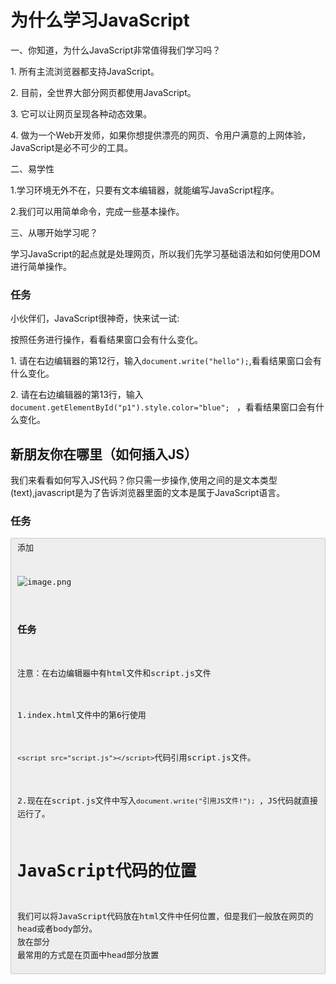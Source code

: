 # 为什么学习JavaScript

一、你知道，为什么JavaScript非常值得我们学习吗？

1\. 所有主流浏览器都支持JavaScript。

2\. 目前，全世界大部分网页都使用JavaScript。

3\. 它可以让网页呈现各种动态效果。

4\. 做为一个Web开发师，如果你想提供漂亮的网页、令用户满意的上网体验，JavaScript是必不可少的工具。

二、易学性

1.学习环境无外不在，只要有文本编辑器，就能编写JavaScript程序。

2.我们可以用简单命令，完成一些基本操作。


三、从哪开始学习呢？

学习JavaScript的起点就是处理网页，所以我们先学习基础语法和如何使用DOM进行简单操作。

### 任务

小伙伴们，JavaScript很神奇，快来试一试:

按照任务进行操作，看看结果窗口会有什么变化。

1\. 请在右边编辑器的第12行，输入`document.write("hello");`,看看结果窗口会有什么变化。

2\. 请在右边编辑器的第13行，输入`document.getElementById("p1").style.color="blue"; ` ，看看结果窗口会有什么变化。



## 新朋友你在哪里（如何插入JS）

我们来看看如何写入JS代码？你只需一步操作,使用<script>标签在HTML网页中插入JavaScript代码。注意， <script>标签要成对出现，并把JavaScript代码写在`<script></script>`之间。

![image.png](http://upload-images.jianshu.io/upload_images/4143664-650fb6bcd3bff2fe.png?imageMogr2/auto-orient/strip%7CimageView2/2/w/1240)

`<script type="text/javascript">`表示在<script></script>之间的是文本类型(text),javascript是为了告诉浏览器里面的文本是属于JavaScript语言。

### 任务

<pre align="left" class="code" style="margin-top: 0px; margin-bottom: 0px; padding: 5px 10px; white-space: pre-wrap; font-family: Monaco, Menlo, 'Ubuntu Mono', Consolas, source-code-pro, monospace; line-height: 1.6em; word-wrap: break-word; border: 1px solid rgb(204, 204, 204); border-radius: 2px; font-size: 0.813rem; word-break: break-word; background: rgb(238, 238, 238);">添加<script>标签，使第7行代码运行，结果窗口显示"开启JS之旅!"</pre>

1.请在右边编辑器的第6行，输入

`<script type="text/javascript">`

2.请在右边编辑器的第8行,输入`</script>`



## 我也可以独立（引用JS外部文件）

通过前面知识学习，我们知道使用<script>标签在HTML文件中添加JavaScript代码，如图:

![image.png](http://upload-images.jianshu.io/upload_images/4143664-8d0a9f0fe34a41d0.png?imageMogr2/auto-orient/strip%7CimageView2/2/w/1240)


JavaScript代码只能写在HTML文件中吗?当然不是，我们可以把HTML文件和JS代码分开,并单独创建一个JavaScript文件(简称JS文件),其文件后缀通常为.js，然后将JS代码直接写在JS文件中。

![image.png](http://upload-images.jianshu.io/upload_images/4143664-96cf9b35c21af358.png?imageMogr2/auto-orient/strip%7CimageView2/2/w/1240)


注意:在JS文件中，不需要<script>标签,直接编写JavaScript代码就可以了。

JS文件不能直接运行，需嵌入到HTML文件中执行，我们需在HTML中添加如下代码，就可将JS文件嵌入HTML文件中。

<script src="script.js"></script>

![image.png](http://upload-images.jianshu.io/upload_images/4143664-c551527d7566f43a.png?imageMogr2/auto-orient/strip%7CimageView2/2/w/1240)


### 任务

注意：在右边编辑器中有html文件和script.js文件

1.index.html文件中的第6行使用

`<script src="script.js"></script>`代码引用script.js文件。

2.现在在script.js文件中写入`document.write("引用JS文件!"); `，JS代码就直接运行了。



# **JavaScript代码的位置**

我们可以将JavaScript代码放在html文件中任何位置，但是我们一般放在网页的head或者body部分。
放在<head>部分
最常用的方式是在页面中head部分放置<script>元素，浏览器解析head部分就会执行这个代码，然后才解析页面的其余部分。
放在<body>部分
JavaScript代码在网页读取到该语句的时候就会执行。

![image.png](http://upload-images.jianshu.io/upload_images/4143664-8fa62ef3700b8047.png?imageMogr2/auto-orient/strip%7CimageView2/2/w/1240)


注意: javascript作为一种脚本语言可以放在html页面中任何位置，但是浏览器解释html时是按先后顺序的，所以前面的script就先被执行。比如进行页面显示初始化的js必须放在head里面，因为初始化都要求提前进行（如给页面body设置css等）；而如果是通过事件调用执行的function那么对位置没什么要求的。



## JavaScript-认识语句和符号

JavaScript语句是发给浏览器的命令。这些命令的作用是告诉浏览器要做的事情。

每一句JavaScript代码格式:` 语句;`

先来看看下面代码
```
<script type="text/javascript">
   alert("hello!");
</script>
```
例子中的`alert("hello!");`就是一个JavaScript语句。

一行的结束就被认定为语句的结束，通常在结尾加上一个分号`";"`来表示语句的结束。

看看下面这段代码,有三条语句，每句结束后都有";"，按顺序执行语句。
```
<script type="text/javascript">
   document.write("I");
   document.write("love");
   document.write("JavaScript");
</script>
```
注意:

1. “;”分号要在英文状态下输入，同样，JS中的代码和符号都要在英文状态下输入。

2. 虽然分号“;”也可以不写，但我们要养成编程的好习惯，记得在语句末尾写上分号。

### 任务

现在我们来输入两条语句,在网页中输点内容吧!

1\. 第7行输入`document.write("Hello");`

2\. 第8行输入`document.write("world");`



## JavaScript-注释很重要

注释的作用是提高代码的可读性，帮助自己和别人阅读和理解你所编写的JavaScript代码，注释的内容不会在网页中显示。注释可分为单行注释与多行注释两种。

我们为了方便阅读，注释内容一般放到需要解释语句的结尾处或周围。

单行注释，在注释内容前加符号 “//”。

```
<script type="text/javascript">
  document.write("单行注释使用'//'");  // 我是注释，该语句功能在网页中输出内容
</script>
```

多行注释以"/*"开始，以"*/"结束。
```
<script type="text/javascript">
   document.write("多行注释使用/*注释内容*/");
   /*
    多行注释
    养成书写注释的良好习惯
   */
</script>
```

### 任务

1\. 在右边编辑器中，使用符号//把第7行`document.write()`语句后面的文字变成注释

2\. 使用/*和*/把第8、9、10行文字内容变成注释



## JavaScript-什么是变量

什么是变量? 从字面上看，变量是可变的量；从编程角度讲，变量是用于存储某种/某些数值的存储器。我们可以把变量看做一个盒子，为了区分盒子，可以用BOX1,BOX2等名称代表不同盒子，BOX1就是盒子的名字（也就是变量的名字）。

![image.png](http://upload-images.jianshu.io/upload_images/4143664-f2ee797c4103b1a4.png?imageMogr2/auto-orient/strip%7CimageView2/2/w/1240)


定义变量使用关键字var,语法如下：

```
var 变量名
```

变量名可以任意取名，但要遵循命名规则:

    1.变量必须使用字母、下划线(_)或者美元符($)开始。

    2.然后可以使用任意多个英文字母、数字、下划线(_)或者美元符($)组成。

    3.不能使用JavaScript关键词与JavaScript保留字。

变量要先声明再赋值，如下：

```
var mychar;
mychar="javascript";
var mynum = 6;
```

变量可以重复赋值，如下：

```
var mychar;
mychar="javascript";
mychar="hello";
```

注意:

1\. 在JS中区分大小写，如变量mychar与myChar是不一样的，表示是两个变量。

2\. 变量虽然也可以不声明，直接使用，但不规范，需要先声明，后使用。

### 任务

定义一个名为mynum变量，并赋值为8。

注意:该任务没有输出结果，只是定义变量和赋值。



## JavaScript-判断语句（if...else）

if...else语句是在指定的条件成立时执行代码，在条件不成立时执行else后的代码。

语法:

```
if(条件)
{ 条件成立时执行的代码 }
else
{ 条件不成立时执行的代码 }
```

假设我们通过年龄来判断是否为成年人，如年龄大于等于18岁，是成年人，否则不是成年人。代码表示如下:

```
<script type="text/javascript">
   var myage = 18;
   if(myage>=18)  //myage>=18是判断条件
   { document.write("你是成年人。");}
   else  //否则年龄小于18
   { document.write("未满18岁，你不是成年人。");}
</script>
```

### 任务

假设小明数字成绩考试了80分，使用if...else语句判断考试成绩，是否及格(60分以上为及格)。补充右边编辑器的第8、12行代码，完成功能。



## JavaScript-什么是函数（funnction）

函数是完成某个特定功能的一组语句。如没有函数，完成任务可能需要五行、十行、甚至更多的代码。这时我们就可以把完成特定功能的代码块放到一个函数里，直接调用这个函数，就省重复输入大量代码的麻烦。

如何定义一个函数呢？基本语法如下:

```
function 函数名()
{
     函数代码;
}
```

说明:

1\. function定义函数的关键字。

2\. "函数名"你为函数取的名字。

3\. "函数代码"替换为完成特定功能的代码。

我们来编写一个实现两数相加的简单函数,并给函数起个有意义的名字：“add2”，代码如下：

```
function add2(){
   var sum = 3 + 2;
   alert(sum);
}
```

函数调用:

函数定义好后，是不能自动执行的，所以需调用它,只需直接在需要的位置写函数就ok了,代码如下:

![image.png](http://upload-images.jianshu.io/upload_images/4143664-b7d7952e1bc2942b.png?imageMogr2/auto-orient/strip%7CimageView2/2/w/1240)


### 任务

补充右边编辑器第7和15行，实现如下功能:

网页中有一按钮(名字"点击我")，当点击按钮后调用函数contxt(),弹出对话框"哈哈，调用函数了!"。



## JavaScript-输出内容（document.write）

`document.write()` 可用于直接向 HTML 输出流写内容。简单的说就是直接在网页中输出内容。

第一种:输出内容用""括起，直接输出""号内的内容。
```
<script type="text/javascript">
  document.write("I love JavaScript！"); //内容用""括起来，""里的内容直接输出。
</script>
```

第二种:通过变量，输出内容

```
<script type="text/javascript">
  var mystr="hello world!";
  document.write(mystr);  //直接写变量名，输出变量存储的内容。
</script>
```

第三种:输出多项内容，内容之间用+号连接。

```
<script type="text/javascript">
  var mystr="hello";
  document.write(mystr+"I love JavaScript"); //多项内容之间用+号连接
</script>
```

第四种:输出HTML标签，并起作用，标签使用""括起来。

```
<script type="text/javascript">
  var mystr="hello";
document.write(mystr+"<br>");//输出hello后，输出一个换行符
  document.write("JavaScript");
</script>
```

关于JS输出空格问题，请查看wiki中" [JS如何输出空格](http://www.imooc.com/wiki/view?pid=167) "

### 任务

现在我们来输出两条语句,在网页中输点内容吧!

1\. 右边编辑器第9行，使用document.write输出mychar变量的内容,同时输出一个换行符。

2\. 右边编辑器第10行，使用document.write一条语句,通过变量mystr,mychar,"的忠实粉丝!"，输出完整的一句"我是JavaScript的忠实粉丝!"。



# JS中如何输出空格

在写JS代码的时候，大家可以会发现这样现象:

document.write("   1      2                3  ");
结果: 1 2 3

无论在输出的内容中什么位置有多少个空格，显示的结果好像只有一个空格。

这是因为浏览器显示机制，对手动敲入的空格，将连续多个空格显示成1个空格。

解决方法:

1\. 使用输出html标签&nbsp;来解决
document.write("&nbsp;&nbsp;"+"1"+"&nbsp;&nbsp;&nbsp;&nbsp;"+"23");
 结果:  1    23

2\. 使用CSS样式来解决

 document.write("<span style='white-space:pre;'>"+"  1        2    3    "+"</span>");
 结果:  1       2     3

 在输出时添加“white-space:pre;”样式属性。这个样式表示"空白会被浏览器保留"



## JavaScript-输出内容（document.write）

`document.write()` 可用于直接向 HTML 输出流写内容。简单的说就是直接在网页中输出内容。

第一种:输出内容用""括起，直接输出""号内的内容。

```
<script type="text/javascript">
  document.write("I love JavaScript！"); //内容用""括起来，""里的内容直接输出。
</script>
```

第二种:通过变量，输出内容

```
<script type="text/javascript">
  var mystr="hello world!";
  document.write(mystr);  //直接写变量名，输出变量存储的内容。
</script>
```

第三种:输出多项内容，内容之间用+号连接。

```
<script type="text/javascript">
  var mystr="hello";
  document.write(mystr+"I love JavaScript"); //多项内容之间用+号连接
</script>
```

第四种:输出HTML标签，并起作用，标签使用""括起来。

```
<script type="text/javascript">
  var mystr="hello";
document.write(mystr+"<br>");//输出hello后，输出一个换行符
  document.write("JavaScript");
</script>
```
关于JS输出空格问题，请查看wiki中" [JS如何输出空格](http://www.imooc.com/wiki/view?pid=167) "

### 任务

现在我们来输出两条语句,在网页中输点内容吧!

1\. 右边编辑器第9行，使用document.write输出mychar变量的内容,同时输出一个换行符。

2\. 右边编辑器第10行，使用document.write一条语句,通过变量mystr,mychar,"的忠实粉丝!"，输出完整的一句"我是JavaScript的忠实粉丝!"。

## JavaScript-警告（alert 消息对话框）

我们在访问网站的时候，有时会突然弹出一个小窗口，上面写着一段提示信息文字。如果你不点击“确定”，就不能对网页做任何操作，这个小窗口就是使用alert实现的。

语法:

```
alert(字符串或变量);
```

看下面的代码:

```
<script type="text/javascript">
   var mynum = 30;
   alert("hello!");
   alert(mynum);
</script>
```

注:alert弹出消息对话框(包含一个确定按钮)。

结果:按顺序弹出消息框

![image.png](http://upload-images.jianshu.io/upload_images/4143664-efc8da9e7b3337b4.png?imageMogr2/auto-orient/strip%7CimageView2/2/w/1240)

![image.png](http://upload-images.jianshu.io/upload_images/4143664-38a359e620c76024.png?imageMogr2/auto-orient/strip%7CimageView2/2/w/1240)


注意:

1\. 在点击对话框"确定"按钮前，不能进行任何其它操作。

2\. 消息对话框通常可以用于调试程序。

3\. alert输出内容，可以是字符串或变量，与document.write 相似。

### 任务

在右边编辑器的第9行补充代码,使用alert，通过消息框输出变量mychar内容，点击按钮后弹出该对话框。



## JavaScript-确认（confirm 消息对话框）

confirm 消息对话框通常用于允许用户做选择的动作，如：“你对吗？”等。弹出对话框(包括一个确定按钮和一个取消按钮)。

语法:

```
confirm(str);
```

参数说明:
```
str：在消息对话框中要显示的文本
返回值: Boolean值
```

返回值:

```
当用户点击"确定"按钮时，返回true
当用户点击"取消"按钮时，返回false
```

注: 通过返回值可以判断用户点击了什么按钮

看下面的代码:

```
<script type="text/javascript">
    var mymessage=confirm("你喜欢JavaScript吗?");
    if(mymessage==true)
    {   document.write("很好,加油!");   }
    else
    {  document.write("JS功能强大，要学习噢!");   }
</script>
```

结果:

![image.png](http://upload-images.jianshu.io/upload_images/4143664-0551ef581618b641.png?imageMogr2/auto-orient/strip%7CimageView2/2/w/1240)


注: 消息对话框是排它的，即用户在点击对话框按钮前，不能进行任何其它操作。

### 任务

补充右边编辑器第8行代码，使用confirm()提示框，当点击按钮时，完成性别确认。



## JavaScript-提问（prompt 消息对话框）

`prompt`弹出消息对话框,通常用于询问一些需要与用户交互的信息。弹出消息对话框（包含一个确定按钮、取消按钮与一个文本输入框）。

语法:

```
prompt(str1, str2);
```

参数说明：

```
str1: 要显示在消息对话框中的文本，不可修改
str2：文本框中的内容，可以修改
```

返回值:

```
1. 点击确定按钮，文本框中的内容将作为函数返回值
2. 点击取消按钮，将返回null
```

看看下面代码:

```
var myname=prompt("请输入你的姓名:");
if(myname!=null)
  {   alert("你好"+myname); }
else
  {  alert("你好 my friend.");  }
```

结果:

![image.png](http://upload-images.jianshu.io/upload_images/4143664-78e7b01b99f1c515.png?imageMogr2/auto-orient/strip%7CimageView2/2/w/1240)

注:在用户点击对话框的按钮前，不能进行任何其它操作。



## JavaScript-打开新窗口（window.open）

open() 方法可以查找一个已经存在或者新建的浏览器窗口。

语法：

```
window.open([URL], [窗口名称], [参数字符串])
```

参数说明:

```
URL：可选参数，在窗口中要显示网页的网址或路径。如果省略这个参数，或者它的值是空字符串，那么窗口就不显示任何文档。
窗口名称：可选参数，被打开窗口的名称。
    1.该名称由字母、数字和下划线字符组成。
    2."_top"、"_blank"、"_self"具有特殊意义的名称。
       _blank：在新窗口显示目标网页
       _self：在当前窗口显示目标网页
       _top：框架网页中在上部窗口中显示目标网页
    3.相同 name 的窗口只能创建一个，要想创建多个窗口则 name 不能相同。
   4.name 不能包含有空格。
参数字符串：可选参数，设置窗口参数，各参数用逗号隔开。
```

参数表:

![image.png](http://upload-images.jianshu.io/upload_images/4143664-b19d39dcf0d9d45c.png?imageMogr2/auto-orient/strip%7CimageView2/2/w/1240)


例如:打开http://www.imooc.com网站，大小为300px * 200px，无菜单，无工具栏，无状态栏，有滚动条窗口：

```
<script type="text/javascript"> window.open('http://www.imooc.com','_blank','width=300,height=200,menubar=no,toolbar=no, status=no,scrollbars=yes')
</script>
```

注意：运行结果考虑浏览器兼容问题。



## JavaScript-关闭窗口（window.close）

close()关闭窗口

用法：

```
window.close();   //关闭本窗口
<窗口对象>.close();   //关闭指定的窗口
```

例如:关闭新建的窗口。

```
<script type="text/javascript">
   var mywin=window.open('http://www.imooc.com'); //将新打的窗口对象，存储在变量mywin中
   mywin.close();
</script>
```
注意:上面代码在打开新窗口的同时，关闭该窗口，看不到被打开的窗口。

### 任务

补充右边编辑器第7行，使用close()直接关闭打开的网页。



## 编程练习

制作新按钮，“新窗口打开网站” ，点击打开新窗口。

### 任务

1、新窗口打开时弹出确认框，是否打开

>提示: 使用 if 判断确认框是否点击了确定，如点击弹出输入对话框，否则没有任何操作。

2、通过输入对话框，确定打开的网址，默认为 http：//www.imooc.com/

3、打开的窗口要求，宽400像素，高500像素，无菜单栏、无工具栏。

 ```
<!DOCTYPE html>
<html>
 <head>
  <title> new document </title>
  <meta http-equiv="Content-Type" content="text/html; charset=gbk"/>
  <script type="text/javascript">
    function openWindow(){
    // 新窗口打开时弹出确认框，是否打开
    var isYes=confirm("新窗口打开网站慕课网");

    // 通过输入对话框，确定打开的网址，默认为 http：//www.imooc.com/
    if(isYes==true){
        window.open('http://www.imooc.com','_blank','width=400,height=500,toolbar=no,menubar=no');
    }else{
        alert("我草，func you ");
    }
    }
  </script>
 </head>
 <body>
	  <input type="button" value="新窗口打开网站" onclick="openWindow()" />
 </body>
</html>
```

## 认识DOM

文档对象模型DOM（Document Object Model）定义访问和处理HTML文档的标准方法。DOM 将HTML文档呈现为带有元素、属性和文本的树结构（节点树）。

先来看看下面代码:

![image.png](http://upload-images.jianshu.io/upload_images/4143664-f22a6ba70718803e.png?imageMogr2/auto-orient/strip%7CimageView2/2/w/1240)


将HTML代码分解为DOM节点层次图:

![image.png](http://upload-images.jianshu.io/upload_images/4143664-97fb7efa9b8d972b.png?imageMogr2/auto-orient/strip%7CimageView2/2/w/1240)


HTML文档可以说由节点构成的集合，三种常见的DOM节点:

1\. 元素节点：上图中<html>、<body>、<p>等都是元素节点，即标签。

2\. 文本节点:向用户展示的内容，如<li>...</li>中的JavaScript、DOM、CSS等文本。

3\. 属性节点:元素属性，如<a>标签的链接属性href="http://www.imooc.com"。

看下面代码:

```
<a href="http://www.imooc.com">JavaScript DOM</a>
```

![image.png](http://upload-images.jianshu.io/upload_images/4143664-cfe71956e3c60267.png?imageMogr2/auto-orient/strip%7CimageView2/2/w/1240)




## 通过ID获取元素

学过HTML/CSS样式，都知道，网页由标签将信息组织起来，而标签的id属性值是唯一的，就像是每人有一个身份证号一样，只要通过身份证号就可以找到相对应的人。那么在网页中，我们通过id先找到标签，然后进行操作。

语法:
```
 document.getElementById(“id”)
```

看看下面代码:

![image.png](http://upload-images.jianshu.io/upload_images/4143664-b5eadc2033a63d8e.png?imageMogr2/auto-orient/strip%7CimageView2/2/w/1240)


结果:null或[object HTMLParagraphElement]

![image.png](http://upload-images.jianshu.io/upload_images/4143664-a81f0b53c1d8977c.png?imageMogr2/auto-orient/strip%7CimageView2/2/w/1240)


注:获取的元素是一个对象，如想对元素进行操作，我们要通过它的属性或方法。

### 任务

在右边编辑器中，补充第10行代码，通过document.getElementById获取id为con的p标签。

第11行为输出获取的元素，看看结果是什么。


## innerHTML 属性

innerHTML 属性用于获取或替换 HTML 元素的内容。

语法:
```
Object.innerHTML
```
注意:

1.Object是获取的元素对象，如通过document.getElementById("ID")获取的元素。

2.注意书写，innerHTML区分大小写。

我们通过id="con"获取<p> 元素，并将元素的内容输出和改变元素内容，代码如下:
![image.png](http://upload-images.jianshu.io/upload_images/4143664-055c36bee5e67d1b.png?imageMogr2/auto-orient/strip%7CimageView2/2/w/1240)

结果:

![image.png](http://upload-images.jianshu.io/upload_images/4143664-0c424bfeb663eedf.png?imageMogr2/auto-orient/strip%7CimageView2/2/w/1240)


### 任务

1\. 在右边编辑器中，第11行补充代码，通过id获取h2标签元素,并赋给变量mychar。

2\. 在右边编辑器中，第13行补充代码，使用innerHTML属性，将获取的h2标签内容修改为"Hello world!"

```
不会了怎么办
1. 通过document.getElementById("con")获取h2标签。

2.使用innerHTML属性获取和修改元素内容。mychar.innerHTML="Hello world";
```
## 改变 HTML 样式

HTML DOM 允许 JavaScript 改变 HTML 元素的样式。如何改变 HTML 元素的样式呢？

语法:

```
Object.style.property=new style;
```
注意:Object是获取的元素对象，如通过document.getElementById("id")获取的元素。

基本属性表（property）:

![image.png](http://upload-images.jianshu.io/upload_images/4143664-9bd6b380927f3667.png?imageMogr2/auto-orient/strip%7CimageView2/2/w/1240)


注意:该表只是一小部分CSS样式属性，其它样式也可以通过该方法设置和修改。

看看下面的代码:

改变 <p> 元素的样式，将颜色改为红色，字号改为20,背景颜色改为蓝：

```
<p id="pcon">Hello World!</p>
<script>
   var mychar = document.getElementById("pcon");
   mychar.style.color="red";
   mychar.style.fontSize="20";
   mychar.style.backgroundColor ="blue";
</script>
```

结果:
![image.png](http://upload-images.jianshu.io/upload_images/4143664-a138413fccdae676.png?imageMogr2/auto-orient/strip%7CimageView2/2/w/1240)


### 任务

现在我们来改变下HTML中元素的CSS样式:

1\. 在右边编辑器中，第12行补充代码，修改h2标签的样式，将颜色设为红色。

2\. 在右边编辑器中，第13行补充代码，修改h2标签的样式，将背景颜色设为灰色(#CCC)。

3\. 在右边编辑器中，第14行补充代码，修改h2标签的样式，将宽设为300px。

```
不会了怎么办
1. 改变文字颜色:mychar.style.color="red";

2. 改变背景颜色:mychar.style.backgroundColor ="#ccc";

3. 改变元素宽度:mychar.style.width="300px";
```
## 显示和隐藏（display属性）

网页中经常会看到显示和隐藏的效果，可通过display属性来设置。

语法：
```
Object.style.display = value
```
注意:Object是获取的元素对象，如通过document.getElementById("id")获取的元素。

value取值:

![image.png](http://upload-images.jianshu.io/upload_images/4143664-d870e66d0f4e0944.png?imageMogr2/auto-orient/strip%7CimageView2/2/w/1240)


看看下面代码:

![image.png](http://upload-images.jianshu.io/upload_images/4143664-54c79d6b35f62c80.png?imageMogr2/auto-orient/strip%7CimageView2/2/w/1240)


### 任务

我们来实现id="con"的p标签元素的隐藏和显示:

1\. 在右边编辑第10行补充代码，通过style.display实现隐藏。

2\. 在右边编辑第15行补充代码，通过style.display实现显示。

```
不会了怎么办
1.隐藏：mychar.style.display="none";

2.显示: mychar.style.display="block";
```
## 控制类名（className 属性）

className 属性设置或返回元素的class 属性。

语法：

```
object.className = classname
```

作用:

1.获取元素的class 属性

2\. 为网页内的某个元素指定一个css样式来更改该元素的外观

看看下面代码，获得 <p> 元素的 class 属性和改变className：

![image.png](http://upload-images.jianshu.io/upload_images/4143664-f8e8b06514ad2f48.png?imageMogr2/auto-orient/strip%7CimageView2/2/w/1240)


结果:

![image.png](http://upload-images.jianshu.io/upload_images/4143664-056fd71b45861ebe.png?imageMogr2/auto-orient/strip%7CimageView2/2/w/1240)


### 任务

我们通过className属性来设置元素的样式:

1.在右边编辑第33行补充代码，给id="p1"元素通过className添加"类名为one"的样式。当点击"添加样式"按钮，第一段文字添加样式。

2.在右边编辑第37行补充代码，给id="p2"元素通过className修改为"类名为two"的样式。当点击"更改外观"按钮，第二段文字更改样式。

```
不会了怎么办
1. 添加"类名为one: p1.className = "one";

2. 修改为"类名为two: p2.className = "two";
```
